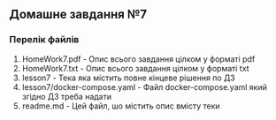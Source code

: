 ## Домашне завдання №7

### Перелік файлів

1. HomeWork7.pdf - Опис всього завдання цілком у форматі pdf
2. HomeWork7.txt - Опис всього завдання цілком у форматі txt
3. lesson7 - Тека яка містить повне кінцеве рішення по ДЗ
4. lesson7/docker-compose.yaml - Файл docker-compose.yaml який згідно ДЗ треба надати
5. readme.md - Цей файл, шо містить опис вмісту теки
